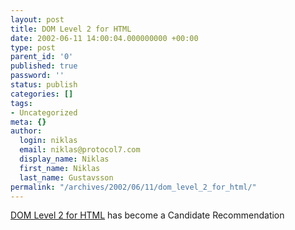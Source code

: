 ```yaml
---
layout: post
title: DOM Level 2 for HTML
date: 2002-06-11 14:00:04.000000000 +00:00
type: post
parent_id: '0'
published: true
password: ''
status: publish
categories: []
tags:
- Uncategorized
meta: {}
author:
  login: niklas
  email: niklas@protocol7.com
  display_name: Niklas
  first_name: Niklas
  last_name: Gustavsson
permalink: "/archives/2002/06/11/dom_level_2_for_html/"
---
```

[DOM Level 2 for HTML](http://www.w3.org/TR/2002/CR-DOM-Level-2-HTML-20020605/) has become a Candidate Recommendation

